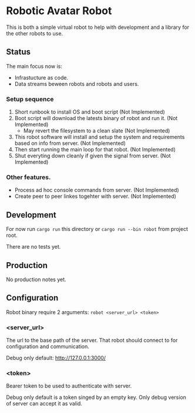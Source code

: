 # Robotic Avatar Robot

This is both a simple virtual robot to help with development and a library for the other robots to use.  

## Status

The main focus now is:
- Infrastucture as code.
- Data streams beween robots and robots and users.

### Setup sequence
1. Short runbook to install OS and boot script (Not Implemented)
2. Boot script will download the latests binary of robot and run it. (Not Implemented)
    * May revert the filesystem to a clean slate (Not Implemented)
3. This robot software will install and setup the system and requirements based on info from server. (Not Implemented)
4. Then start running the main loop for that robot. (Not Implemented)
5. Shut everyting down cleanly if given the signal from server. (Not Implemented)

### Other features.
* Process ad hoc console commands from server. (Not Implemented)
* Create peer to peer linkes togehter with server. (Not Implemented)

## Development

For now run `cargo run` this directory or `cargo run --bin robot` from project root. 

There are no tests yet.

## Production
No production notes yet.

## Configuration
Robot binary require 2 arguments: `robot <server_url> <token>`

### \<server_url\>
The url to the base path of the server. That robot should connect to for configuration and communication.

Debug only default: http://127.0.0.1:3000/

### \<token\>
Bearer token to be used to authenticate with server.

Debug only default is a token singed by an empty key. Only debug version of server can accept it as valid.

